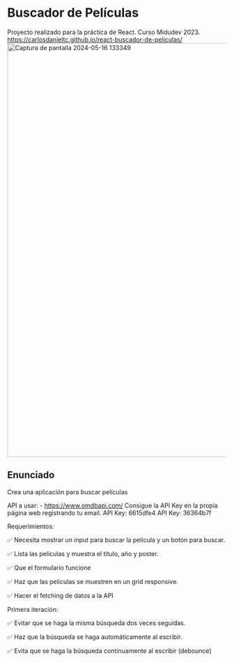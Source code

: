 # Buscador de Películas
Proyecto realizado para la práctica de React. Curso Midudev 2023.
https://carlosdanieltc.github.io/react-buscador-de-peliculas/
<img width="951" alt="Captura de pantalla 2024-05-16 133349" src="https://github.com/carlosdanieltc/react-buscador-de-peliculas/assets/64924319/3be5b590-cd2a-426c-8caa-4f1fa5ce0cf9">

## Enunciado

Crea una aplicación para buscar películas

API a usar: - https://www.omdbapi.com/
Consigue la API Key en la propia página web registrando tu email.
API Key: 6615dfe4
API Key: 36364b7f

Requerimientos:

✅ Necesita mostrar un input para buscar la película y un botón para buscar.

✅ Lista las películas y muestra el título, año y poster.

✅ Que el formulario funcione

✅ Haz que las películas se muestren en un grid responsive.

✅ Hacer el fetching de datos a la API

Primera iteración:

✅ Evitar que se haga la misma búsqueda dos veces seguidas.

✅ Haz que la búsqueda se haga automáticamente al escribir.

✅ Evita que se haga la búsqueda continuamente al escribir (debounce)
